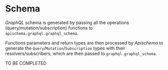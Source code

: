 # Schema

*GraphQL* schema is generated by passing all the operations (query/mutation/subscription) functions to `apischema.graphql.graphql_schema`. 

Functions parameters and return types are then processed by *Apischema* to generate the `Query`/`Mutation`/`Subscription` types with their resolvers/subscribers, which are then passed to `graphql.graphql_schema`.

TO BE COMPLETED